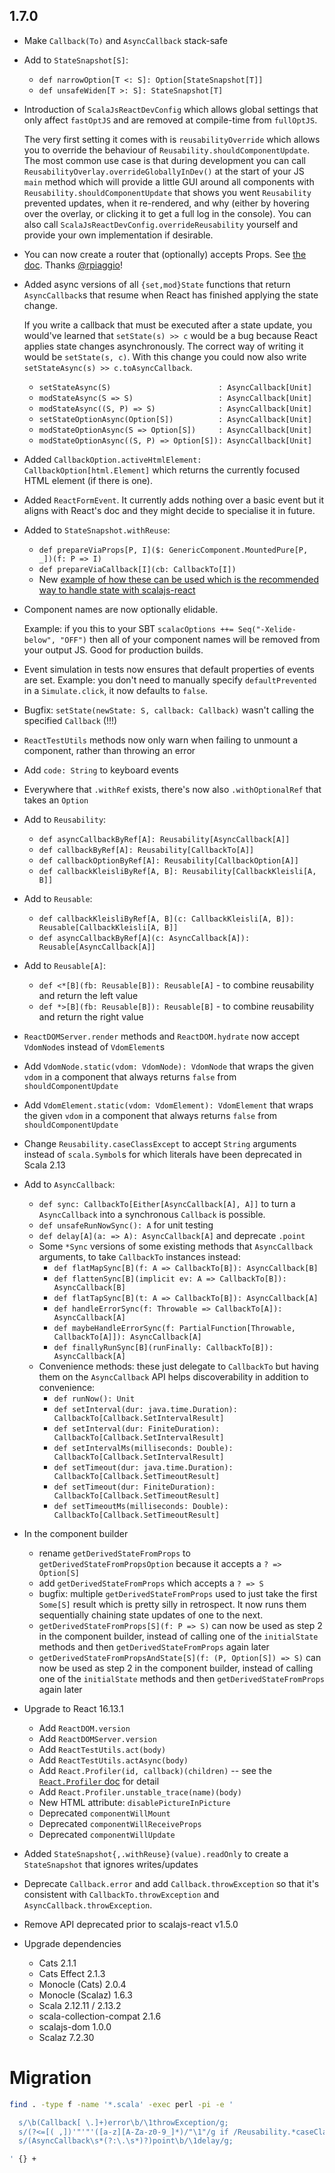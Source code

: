 ## 1.7.0

* Make `Callback(To)` and `AsyncCallback` stack-safe

* Add to `StateSnapshot[S]`:
  * `def narrowOption[T <: S]: Option[StateSnapshot[T]]`
  * `def unsafeWiden[T >: S]: StateSnapshot[T]`

* Introduction of `ScalaJsReactDevConfig` which allows global settings that only affect `fastOptJS` and are removed at compile-time from `fullOptJS`.

  The very first setting it comes with is `reusabilityOverride` which allows you to override the behaviour of `Reusability.shouldComponentUpdate`.
  The most common use case is that during development you can call `ReusabilityOverlay.overrideGloballyInDev()` at the start of your JS `main` method
  which will provide a little GUI around all components with `Reusability.shouldComponentUpdate` that shows you went `Reusability` prevented updates,
  when it re-rendered, and why (either by hovering over the overlay, or clicking it to get a full log in the console).
  You can also call `ScalaJsReactDevConfig.overrideReusability` yourself and provide your own implementation if desirable.

* You can now create a router that (optionally) accepts Props. See [the doc](../ROUTER.md#pass-through-properties). Thanks [@rpiaggio](https://github.com/rpiaggio)!

* Added async versions of all `{set,mod}State` functions that return `AsyncCallback`s that resume when React has finished applying the state change.

  If you write a callback that must be executed after a state update, you would've learned that `setState(s) >> c` would be a bug because React
  applies state changes asynchronously. The correct way of writing it would be `setState(s, c)`.
  With this change you could now also write `setStateAsync(s) >> c.toAsyncCallback`.

  * `setStateAsync(S)                        : AsyncCallback[Unit]`
  * `modStateAsync(S => S)                   : AsyncCallback[Unit]`
  * `modStateAsync((S, P) => S)              : AsyncCallback[Unit]`
  * `setStateOptionAsync(Option[S])          : AsyncCallback[Unit]`
  * `modStateOptionAsync(S => Option[S])     : AsyncCallback[Unit]`
  * `modStateOptionAsync((S, P) => Option[S]): AsyncCallback[Unit]`

* Added `CallbackOption.activeHtmlElement: CallbackOption[html.Element]` which returns the currently focused HTML element (if there is one).

* Added `ReactFormEvent`. It currently adds nothing over a basic event but it aligns with React's doc and they
  might decide to specialise it in future.

* Added to `StateSnapshot.withReuse`:
  * `def prepareViaProps[P, I]($: GenericComponent.MountedPure[P, _])(f: P => I)`
  * `def prepareViaCallback[I](cb: CallbackTo[I])`
  * New [example of how these can be used which is the recommended way to handle state with scalajs-react](https://japgolly.github.io/scalajs-react/#examples/state-snapshot-2)

* Component names are now optionally elidable.

  Example: if you this to your SBT `scalacOptions ++= Seq("-Xelide-below", "OFF")` then all of your component names will be removed from
  your output JS. Good for production builds.

* Event simulation in tests now ensures that default properties of events are set.
  Example: you don't need to manually specify `defaultPrevented` in a `Simulate.click`, it now defaults to `false`.

* Bugfix: `setState(newState: S, callback: Callback)` wasn't calling the specified `Callback` (!!!)

* `ReactTestUtils` methods now only warn when failing to unmount a component, rather than throwing an error

* Add `code: String` to keyboard events

* Everywhere that `.withRef` exists, there's now also `.withOptionalRef` that takes an `Option`

* Add to `Reusability`:
  * `def asyncCallbackByRef[A]: Reusability[AsyncCallback[A]]`
  * `def callbackByRef[A]: Reusability[CallbackTo[A]]`
  * `def callbackOptionByRef[A]: Reusability[CallbackOption[A]]`
  * `def callbackKleisliByRef[A, B]: Reusability[CallbackKleisli[A, B]]`

* Add to `Reusable`:
  * `def callbackKleisliByRef[A, B](c: CallbackKleisli[A, B]): Reusable[CallbackKleisli[A, B]]`
  * `def asyncCallbackByRef[A](c: AsyncCallback[A]): Reusable[AsyncCallback[A]]`

* Add to `Reusable[A]`:
  * `def <*[B](fb: Reusable[B]): Reusable[A]` - to combine reusability and return the left value
  * `def *>[B](fb: Reusable[B]): Reusable[B]` - to combine reusability and return the right value

* `ReactDOMServer.render` methods and `ReactDOM.hydrate` now accept `VdomNode`s instead of `VdomElement`s

* Add `VdomNode.static(vdom: VdomNode): VdomNode` that wraps the given `vdom` in a component that always returns `false` from `shouldComponentUpdate`

* Add `VdomElement.static(vdom: VdomElement): VdomElement` that wraps the given `vdom` in a component that always returns `false` from `shouldComponentUpdate`

* Change `Reusability.caseClassExcept` to accept `String` arguments instead of `scala.Symbol`s for which literals have
  been deprecated in Scala 2.13

* Add to `AsyncCallback`:
  * `def sync: CallbackTo[Either[AsyncCallback[A], A]]` to turn a `AsyncCallback` into a synchronous `Callback` is possible.
  * `def unsafeRunNowSync(): A` for unit testing
  * `def delay[A](a: => A): AsyncCallback[A]` and deprecate `.point`
  * Some `*Sync` versions of some existing methods that `AsyncCallback` arguments, to take `CallbackTo` instances instead:
    * `def flatMapSync[B](f: A => CallbackTo[B]): AsyncCallback[B]`
    * `def flattenSync[B](implicit ev: A => CallbackTo[B]): AsyncCallback[B]`
    * `def flatTapSync[B](t: A => CallbackTo[B]): AsyncCallback[A]`
    * `def handleErrorSync(f: Throwable => CallbackTo[A]): AsyncCallback[A]`
    * `def maybeHandleErrorSync(f: PartialFunction[Throwable, CallbackTo[A]]): AsyncCallback[A]`
    * `def finallyRunSync[B](runFinally: CallbackTo[B]): AsyncCallback[A]`
  * Convenience methods: these just delegate to `CallbackTo` but having them on the `AsyncCallback` API helps discoverability in addition to convenience:
    * `def runNow(): Unit`
    * `def setInterval(dur: java.time.Duration): CallbackTo[Callback.SetIntervalResult]`
    * `def setInterval(dur: FiniteDuration): CallbackTo[Callback.SetIntervalResult]`
    * `def setIntervalMs(milliseconds: Double): CallbackTo[Callback.SetIntervalResult]`
    * `def setTimeout(dur: java.time.Duration): CallbackTo[Callback.SetTimeoutResult]`
    * `def setTimeout(dur: FiniteDuration): CallbackTo[Callback.SetTimeoutResult]`
    * `def setTimeoutMs(milliseconds: Double): CallbackTo[Callback.SetTimeoutResult]`

* In the component builder
  * rename `getDerivedStateFromProps` to `getDerivedStateFromPropsOption` because it accepts a `? => Option[S]`
  * add `getDerivedStateFromProps` which accepts a `? => S`
  * bugfix: multiple `getDerivedStateFromProps` used to just take the first `Some[S]` result which is pretty silly in retrospect.
    It now runs them sequentially chaining state updates of one to the next.
  * `getDerivedStateFromProps[S](f: P => S)` can now be used as step 2 in the component builder, instead of calling one of the `initialState` methods and then `getDerivedStateFromProps` again later
  * `getDerivedStateFromPropsAndState[S](f: (P, Option[S]) => S)` can now be used as step 2 in the component builder, instead of calling one of the `initialState` methods and then `getDerivedStateFromProps` again later

* Upgrade to React 16.13.1
  * Add `ReactDOM.version`
  * Add `ReactDOMServer.version`
  * Add `ReactTestUtils.act(body)`
  * Add `ReactTestUtils.actAsync(body)`
  * Add `React.Profiler(id, callback)(children)` -- see the [`React.Profiler` doc](../PERFORMANCE.md#react-profiler) for detail
  * Add `React.Profiler.unstable_trace(name)(body)`
  * New HTML attribute: `disablePictureInPicture`
  * Deprecated `componentWillMount`
  * Deprecated `componentWillReceiveProps`
  * Deprecated `componentWillUpdate`

* Added `StateSnapshot{,.withReuse}(value).readOnly` to create a `StateSnapshot` that ignores writes/updates

* Deprecate `Callback.error` and add `Callback.throwException` so that it's consistent with
  `CallbackTo.throwException` and `AsyncCallback.throwException`.

* Remove API deprecated prior to scalajs-react v1.5.0

* Upgrade dependencies
  * Cats                    2.1.1
  * Cats Effect             2.1.3
  * Monocle (Cats)          2.0.4
  * Monocle (Scalaz)        1.6.3
  * Scala                   2.12.11 / 2.13.2
  * scala-collection-compat 2.1.6
  * scalajs-dom             1.0.0
  * Scalaz                  7.2.30


# Migration

```sh
find . -type f -name '*.scala' -exec perl -pi -e '

  s/\b(Callback[ \.]+)error\b/\1throwException/g;
  s/(?<=[( ,])'"'"'([a-z][A-Za-z0-9_]*)/"\1"/g if /Reusability.*caseClassExcept/;
  s/(AsyncCallback\s*(?:\.\s*)?)point\b/\1delay/g;

' {} +
```
